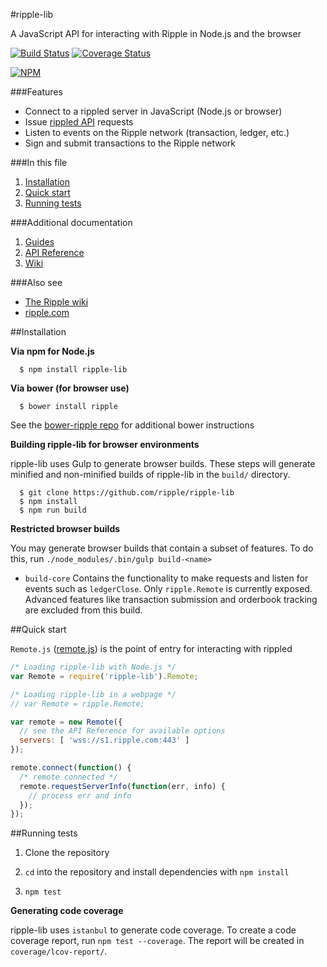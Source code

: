 #ripple-lib

A JavaScript API for interacting with Ripple in Node.js and the browser

[![Build Status](https://travis-ci.org/ripple/ripple-lib.svg?branch=develop)](https://travis-ci.org/ripple/ripple-lib) [![Coverage Status](https://coveralls.io/repos/ripple/ripple-lib/badge.png?branch=develop)](https://coveralls.io/r/ripple/ripple-lib?branch=develop)

[![NPM](https://nodei.co/npm/ripple-lib.png)](https://www.npmjs.org/package/ripple-lib)

###Features

+ Connect to a rippled server in JavaScript (Node.js or browser)
+ Issue [rippled API](https://ripple.com/wiki/JSON_Messages) requests
+ Listen to events on the Ripple network (transaction, ledger, etc.)
+ Sign and submit transactions to the Ripple network

###In this file

1. [Installation](README.md#installation)
2. [Quick start](README.md#quick+start)
3. [Running tests](https://github.com/ripple/ripple-lib#running-tests)

###Additional documentation

1. [Guides](docs/GUIDES.md)
2. [API Reference](docs/REFERENCE.md)
3. [Wiki](https://ripple.com/wiki/Ripple_JavaScript_library)

###Also see

+ [The Ripple wiki](https://ripple.com/wiki)
+ [ripple.com](https://ripple.com)

##Installation

**Via npm for Node.js**

```
  $ npm install ripple-lib
```

**Via bower (for browser use)**

```
  $ bower install ripple
```

See the [bower-ripple repo](https://github.com/ripple/bower-ripple) for additional bower instructions


**Building ripple-lib for browser environments**

ripple-lib uses Gulp to generate browser builds. These steps will generate minified and non-minified builds of ripple-lib in the `build/` directory.

```
  $ git clone https://github.com/ripple/ripple-lib
  $ npm install
  $ npm run build
```

**Restricted browser builds**

You may generate browser builds that contain a subset of features. To do this, run `./node_modules/.bin/gulp build-<name>`

+ `build-core` Contains the functionality to make requests and listen for events such as `ledgerClose`. Only `ripple.Remote` is currently exposed. Advanced features like transaction submission and orderbook tracking are excluded from this build.

##Quick start

`Remote.js` ([remote.js](https://github.com/ripple/ripple-lib/blob/develop/src/js/ripple/remote.js)) is the point of entry for interacting with rippled

```js
/* Loading ripple-lib with Node.js */
var Remote = require('ripple-lib').Remote;

/* Loading ripple-lib in a webpage */
// var Remote = ripple.Remote;

var remote = new Remote({
  // see the API Reference for available options
  servers: [ 'wss://s1.ripple.com:443' ]
});

remote.connect(function() {
  /* remote connected */
  remote.requestServerInfo(function(err, info) {
    // process err and info
  });
});
```

##Running tests

1. Clone the repository

2. `cd` into the repository and install dependencies with `npm install`

3. `npm test`

**Generating code coverage**

ripple-lib uses `istanbul` to generate code coverage. To create a code coverage report, run `npm test --coverage`. The report will be created in `coverage/lcov-report/`.
